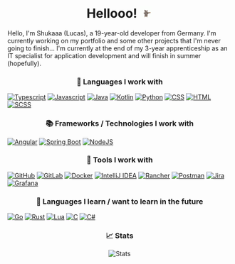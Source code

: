 <h1 align="center">Hellooo! <img src="https://github.com/Shukaaa/Shukaaa/blob/main/assets/funny-cat.gif" width="28px" alt=""></h1>

Hello, I'm Shukaaa (Lucas), a 19-year-old developer from Germany. I'm currently working on my portfolio and some other projects that I'm never going to finish... I'm currently at the end of my 3-year apprenticeship as an IT specialist for application development and will finish in summer (hopefully).

<h3 align="center">📙 Languages I work with</h3>

[![Typescript](https://img.shields.io/badge/typescript-%2324292e.svg?&style=for-the-badge&logo=typescript&logoColor=white)](https://github.com/Shukaaa)
[![Javascript](https://img.shields.io/badge/javascript-%2324292e.svg?&style=for-the-badge&logo=javascript&logoColor=white)](https://github.com/Shukaaa)
[![Java](https://img.shields.io/badge/java-%2324292e.svg?&style=for-the-badge&logo=openjdk&logoColor=white)](https://github.com/Shukaaa)
[![Kotlin](https://img.shields.io/badge/kotlin-%2324292e.svg?&style=for-the-badge&logo=kotlin&logoColor=white)](https://github.com/Shukaaa)
[![Python](https://img.shields.io/badge/python-%2324292e.svg?&style=for-the-badge&logo=python&logoColor=white)](https://github.com/Shukaaa)
[![CSS](https://img.shields.io/badge/css-%2324292e.svg?&style=for-the-badge&logo=css3&logoColor=white)](https://github.com/Shukaaa)
[![HTML](https://img.shields.io/badge/html-%2324292e.svg?&style=for-the-badge&logo=html5&logoColor=white)](https://github.com/Shukaaa)
[![SCSS](https://img.shields.io/badge/scss-%2324292e.svg?&style=for-the-badge&logo=sass&logoColor=white)](https://github.com/Shukaaa)

<h3 align="center">📚 Frameworks / Technologies I work with</h3>

[![Angular](https://img.shields.io/badge/angular-%2324292e.svg?&style=for-the-badge&logo=angular&logoColor=white)](https://github.com/Shukaaa)
[![Spring Boot](https://img.shields.io/badge/springboot-%2324292e.svg?&style=for-the-badge&logo=springboot&logoColor=white)](https://github.com/Shukaaa)
[![NodeJS](https://img.shields.io/badge/nodejs-%2324292e.svg?&style=for-the-badge&logo=nodedotjs&logoColor=white)](https://github.com/Shukaaa)

<h3 align="center">🔧 Tools I work with</h3>

[![GitHub](https://img.shields.io/badge/github-%2324292e.svg?&style=for-the-badge&logo=github&logoColor=white)](https://github.com/Shukaaa)
[![GitLab](https://img.shields.io/badge/gitlab-%2324292e.svg?&style=for-the-badge&logo=gitlab&logoColor=white)](https://github.com/Shukaaa)
[![Docker](https://img.shields.io/badge/docker-%2324292e.svg?&style=for-the-badge&logo=docker&logoColor=white)](https://github.com/Shukaaa)
[![IntelliJ IDEA](https://img.shields.io/badge/intellij-%2324292e.svg?&style=for-the-badge&logo=intellijidea&logoColor=white)](https://github.com/Shukaaa)
[![Rancher](https://img.shields.io/badge/rancher-%2324292e.svg?&style=for-the-badge&logo=rancher&logoColor=white)](https://github.com/Shukaaa)
[![Postman](https://img.shields.io/badge/postman-%2324292e.svg?&style=for-the-badge&logo=postman&logoColor=white)](https://github.com/Shukaaa)
[![Jira](https://img.shields.io/badge/jira-%2324292e.svg?&style=for-the-badge&logo=jira&logoColor=white)](https://github.com/Shukaaa)
[![Grafana](https://img.shields.io/badge/grafana-%2324292e.svg?&style=for-the-badge&logo=grafana&logoColor=white)](https://github.com/Shukaaa)

<h3 align="center">🧠 Languages I learn / want to learn in the future</h3>

[![Go](https://img.shields.io/badge/go-%2324292e.svg?&style=for-the-badge&logo=go&logoColor=white)](https://github.com/Shukaaa)
[![Rust](https://img.shields.io/badge/rust-%2324292e.svg?&style=for-the-badge&logo=rust&logoColor=white)](https://github.com/Shukaaa)
[![Lua](https://img.shields.io/badge/lua-%2324292e.svg?&style=for-the-badge&logo=lua&logoColor=white)](https://github.com/Shukaaa)
[![C](https://img.shields.io/badge/c-%2324292e.svg?&style=for-the-badge&logo=c&logoColor=white)](https://github.com/Shukaaa)
[![C#](https://img.shields.io/badge/csharp-%2324292e.svg?&style=for-the-badge&logo=csharp&logoColor=white)](https://github.com/Shukaaa)

<h3 align="center">📈 Stats</h3>

<p align="center">
  <img src="https://github-readme-stats.vercel.app/api?username=shukaaa&show_icons=true&theme=dark&count_private=true" alt="Stats" />
</p>
